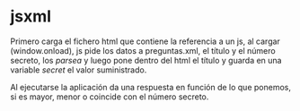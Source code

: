 # jsxml
Primero carga el fichero html que contiene la referencia a un js, al cargar (window.onload), js pide los datos a preguntas.xml, el título y el número secreto, los _parsea_ y luego pone dentro del html el título y guarda en una variable _secret_ el valor suministrado.

Al ejecutarse la aplicación da una respuesta en función de lo que ponemos, si es mayor, menor o coincide con el número secreto.

